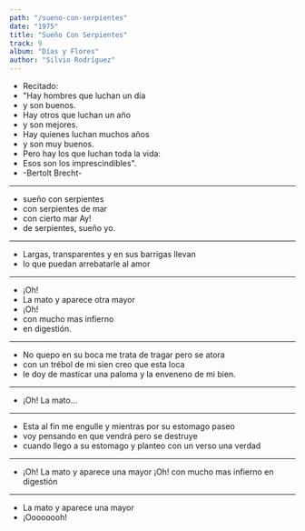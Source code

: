 ```yaml
---
path: "/sueno-con-serpientes"
date: "1975"
title: "Sueño Con Serpientes"
track: 9
album: "Días y Flores"
author: "Silvio Rodríguez"
---
```


- Recitado:
- "Hay hombres que luchan un día
- y son buenos.
- Hay otros que luchan un año
- y son mejores.
- Hay quienes luchan muchos años
- y son muy buenos.
- Pero hay los que luchan toda la vida:
- Esos son los imprescindibles".
- -Bertolt Brecht-

---

- sueño con serpientes
- con serpientes de mar
- con cierto mar Ay!
- de serpientes, sueño yo.

---

- Largas, transparentes y en sus barrigas llevan
- lo que puedan arrebatarle al amor

---

- ¡Oh!
- La mato y aparece otra mayor
- ¡Oh!
- con mucho mas infierno
- en digestión.

---

- No quepo en su boca me trata de tragar pero se atora
- con un trébol de mi sien creo que esta loca
- le doy de masticar una paloma y la enveneno de mi bien.

---

- ¡Oh! La mato...

---

- Esta al fin me engulle y mientras por su estomago paseo
- voy pensando en que vendrá pero se destruye
- cuando llego a su estomago y planteo con un verso una verdad

---

- ¡Oh! La mato y aparece una mayor ¡Oh! con mucho mas infierno en digestión

---

- La mato y aparece una mayor
- ¡Oooooooh!

